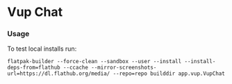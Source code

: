 # Vup Chat

### Usage

To test local installs run:

```
flatpak-builder --force-clean --sandbox --user --install --install-deps-from=flathub --ccache --mirror-screenshots-url=https://dl.flathub.org/media/ --repo=repo builddir app.vup.VupChat
```
